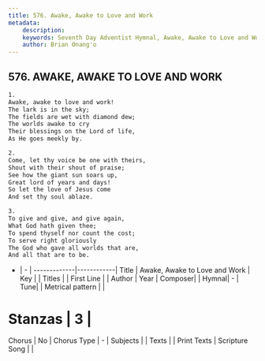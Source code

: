 ```yaml
---
title: 576. Awake, Awake to Love and Work
metadata:
    description: 
    keywords: Seventh Day Adventist Hymnal, Awake, Awake to Love and Work, , 
    author: Brian Onang'o
---
```



## 576. AWAKE, AWAKE TO LOVE AND WORK

```txt
1.
Awake, awake to love and work!
The lark is in the sky;
The fields are wet with diamond dew;
The worlds awake to cry
Their blessings on the Lord of life,
As He goes meekly by.

2.
Come, let thy voice be one with theirs,
Shout with their shout of praise;
See how the giant sun soars up,
Great lord of years and days!
So let the love of Jesus come
And set thy soul ablaze.

3.
To give and give, and give again,
What God hath given thee;
To spend thyself nor count the cost;
To serve right gloriously
The God who gave all worlds that are,
And all that are to be.
```

- |   -  |
-------------|------------|
Title | Awake, Awake to Love and Work |
Key |  |
Titles |  |
First Line |  |
Author | 
Year | 
Composer|  |
Hymnal|  - |
Tune|  |
Metrical pattern | |
# Stanzas | 3 |
Chorus | No |
Chorus Type | - |
Subjects |  |
Texts |  |
Print Texts | 
Scripture Song |  |
  
